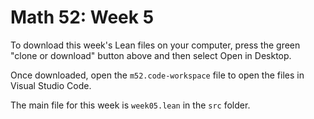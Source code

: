 # Math 52: Week 5

To download this week's Lean files on your computer, press the green "clone or download" button above and then select Open in Desktop.

Once downloaded, open the `m52.code-workspace` file to open the files in Visual Studio Code.

The main file for this week is `week05.lean` in the `src` folder.
